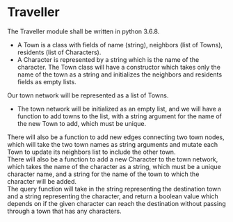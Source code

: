 # Traveller
The Traveller module shall be written in python 3.6.8.<br>

- A Town is a class with fields of name (string), neighbors (list of Towns), residents (list of Characters). 
- A Character is represented by a string which is the name of the character. The Town class will have a constructor which takes only the name of the town as a string and initializes the neighbors and residents fields as empty lists.<br>

Our town network will be represented as a list of Towns. 

- The town network will be initialized as an empty list, and we will have a function to add towns to the list, with a string argument for the name of the new Town to add, which must be unique.<br>

There will also be a function to add new edges connecting two town nodes, which will take the two town names as string arguments and mutate each Town to update its neighbors list to include the other town.<br>
There will also be a function to add a new Character to the town network, which takes the name of the character as a string, which must be a unique character name, and a string for the name of the town to which the character will be added.<br> 
The query function will take in the string representing the destination town and a string representing the character, and return a boolean value which depends on if the given character can reach the destination without passing through a town that has any characters.<br>
